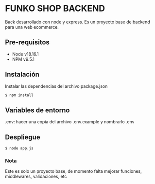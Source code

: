 # FUNKO SHOP BACKEND

Back desarrollado con node y express. Es un proyecto base de backend para una web ecommerce.

## Pre-requisitos

* Node v18.16.1
* NPM v9.5.1

## Instalación
Instalar las dependencias del archivo package.json

```Bash
$ npm install
```

## Variables de entorno
.env: hacer una copia del archivo .env.example y nombrarlo .env

## Despliegue
```Bash
$ node app.js
```

### Nota
Este es solo un proyecto base, de momento falta mejorar funciones, middlewares, validaciones, etc